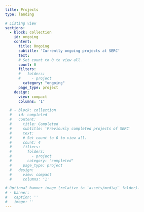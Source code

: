 ```yaml
---
title: Projects
type: landing

# Listing view
sections:
  - block: collection
    id: ongoing
    content:
      title: Ongoing
      subtitle: 'Currently ongoing projects at SERC'
      text: 
      # Set count to 0 to view all.
      count: 0
      filters:
      #   folders:
      #     - project
        category: "ongoing"
      page_type: project
    design:
      view: compact
      columns: '1'

  # - block: collection
  #   id: completed
  #   content:
  #     title: Completed
  #     subtitle: 'Previously completed projects of SERC'
  #     text: 
  #     # Set count to 0 to view all.
  #     count: 4
  #     filters:
  #       folders:
  #         - project
  #       category: "completed"
  #     page_type: project
  #   design:
  #     view: compact
  #     columns: '1'

# Optional banner image (relative to `assets/media/` folder).
# - banner:
#   caption: ''
#   image: ''
---
```

